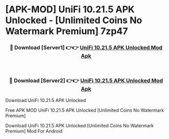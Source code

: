 # [APK-MOD] UniFi 10.21.5 APK Unlocked - [Unlimited Coins No Watermark Premium] 7zp47



<div align="center">
<h3>🔴 Download [Server1] 👉👉 <a href="https://momento.my/?title=UniFi_10.21.5_APK_Unlocked">UniFi 10.21.5 APK Unlocked Mod Apk</a></h3><br>

<h3>🔴 Download [Server2] 👉👉 <a href="https://momento.my/?title=UniFi_10.21.5_APK_Unlocked">UniFi 10.21.5 APK Unlocked Mod Apk</a></h3>
</div>



Download UniFi 10.21.5 APK Unlocked 

Free APK MOD UniFi 10.21.5 APK Unlocked [Unlimited Coins No Watermark Premium]

Download UniFi 10.21.5 APK Unlocked [Unlimited Coins No Watermark Premium] Mod For Android
